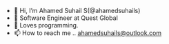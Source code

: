 - 👋 Hi, I’m Ahamed Suhail S(@ahamedsuhails)
- 👀 Software Engineer at Quest Global
- 💞️ Loves programming.
- 📫 How to reach me .. ahamedsuhails@outlook.com

<!---
ahamedsuhails/ahamedsuhails is a ✨ special ✨ repository because its `README.md` (this file) appears on your GitHub profile.
You can click the Preview link to take a look at your changes.
--->

<!-- Pull Request 1 --->

<!-- Pull Request 2 --->

<!-- Pull Request 3 --->

<!-- Pull Request 4 --->
